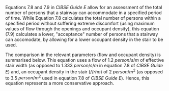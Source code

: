 Equations 7.8 and 7.9 in _CIBSE Guide E_
allow for an assessment of the total
number of persons that a stairway can accommodate in
a specified period of time. While Equation 7.8
calculates the total number of persons within a specified
period without suffering extreme discomfort (using maximum values
of flow through the openings and occupant density),
this equation (7.9) calculates a lower, "acceptance"
number of persons that a stairway can accomodate,
by allowing for a lower occupant density in the stair to
be used.

The comparison in the relevant parameters (flow and occupant
density) is summarised below. This equation uses a flow of
1.2  $person/s/m$ of effective stair width (as
opposed to 1.333 $person/s/m$ in equation 7.8 of _CIBSE Guide E_) and,
an occupant density in the stair ($//rho$) of 2 $person/m^2$ (as opposed to
3.5 $person/m^2$ used in equation 7.8 of _CIBSE Guide E_). Hence, this
equation represents a more conservative approach.